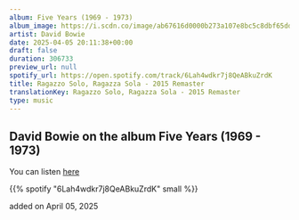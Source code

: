 ```yaml
---
album: Five Years (1969 - 1973)
album_image: https://i.scdn.co/image/ab67616d0000b273a107e8bc5c8dbf65ddcf36f4
artist: David Bowie
date: 2025-04-05 20:11:38+00:00
draft: false
duration: 306733
preview_url: null
spotify_url: https://open.spotify.com/track/6Lah4wdkr7j8QeABkuZrdK
title: Ragazzo Solo, Ragazza Sola - 2015 Remaster
translationKey: Ragazzo Solo, Ragazza Sola - 2015 Remaster
type: music
---
```


## David Bowie on the album Five Years (1969 - 1973)

You can listen [here](https://open.spotify.com/track/6Lah4wdkr7j8QeABkuZrdK)

{{% spotify "6Lah4wdkr7j8QeABkuZrdK" small %}}

added on April 05, 2025